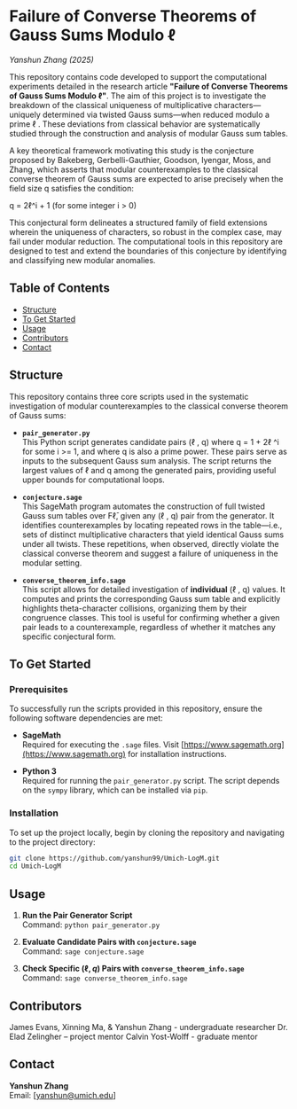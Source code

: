 # Failure of Converse Theorems of Gauss Sums Modulo ℓ  
_Yanshun Zhang (2025)_

This repository contains code developed to support the computational experiments detailed in the research article **"Failure of Converse Theorems of Gauss Sums Modulo ℓ"**. The aim of this project is to investigate the breakdown of the classical uniqueness of multiplicative characters—uniquely determined via twisted Gauss sums—when reduced modulo a prime ℓ . These deviations from classical behavior are systematically studied through the construction and analysis of modular Gauss sum tables.

A key theoretical framework motivating this study is the conjecture proposed by Bakeberg, Gerbelli-Gauthier, Goodson, Iyengar, Moss, and Zhang, which asserts that modular counterexamples to the classical converse theorem of Gauss sums are expected to arise precisely when the field size q satisfies the condition:

q = 2ℓ^i + 1 (for some integer i > 0)

This conjectural form delineates a structured family of field extensions wherein the uniqueness of characters, so robust in the complex case, may fail under modular reduction. The computational tools in this repository are designed to test and extend the boundaries of this conjecture by identifying and classifying new modular anomalies.

## Table of Contents
- [Structure](#structure)
- [To Get Started](#to-get-started)
- [Usage](#usage)
- [Contributors](#contributors)
- [Contact](#contact)

## Structure
This repository contains three core scripts used in the systematic investigation of modular counterexamples to the classical converse theorem of Gauss sums:

- **`pair_generator.py`**  
  This Python script generates candidate pairs (ℓ , q) where q = 1 + 2ℓ ^i for some i >= 1, and where q is also a prime power. These pairs serve as inputs to the subsequent Gauss sum analysis. The script returns the largest values of ℓ  and q among the generated pairs, providing useful upper bounds for computational loops.

- **`conjecture.sage`**  
  This SageMath program automates the construction of full twisted Gauss sum tables over Fℓ̄, given any (ℓ , q) pair from the generator. It identifies counterexamples by locating repeated rows in the table—i.e., sets of distinct multiplicative characters that yield identical Gauss sums under all twists. These repetitions, when observed, directly violate the classical converse theorem and suggest a failure of uniqueness in the modular setting.

- **`converse_theorem_info.sage`**  
  This script allows for detailed investigation of **individual** (ℓ , q) values. It computes and prints the corresponding Gauss sum table and explicitly highlights theta-character collisions, organizing them by their congruence classes. This tool is useful for confirming whether a given pair leads to a counterexample, regardless of whether it matches any specific conjectural form.

## To Get Started

### Prerequisites

To successfully run the scripts provided in this repository, ensure the following software dependencies are met:

- **SageMath**  
  Required for executing the `.sage` files. Visit [https://www.sagemath.org](https://www.sagemath.org) for installation instructions.

- **Python 3**  
  Required for running the `pair_generator.py` script. The script depends on the `sympy` library, which can be installed via `pip`.

### Installation
To set up the project locally, begin by cloning the repository and navigating to the project directory:

```bash
git clone https://github.com/yanshun99/Umich-LogM.git
cd Umich-LogM
```

## Usage

1. **Run the Pair Generator Script**  
   Command: `python pair_generator.py`  

2. **Evaluate Candidate Pairs with `conjecture.sage`**  
   Command: `sage conjecture.sage`  

3. **Check Specific $(\ell, q)$ Pairs with `converse_theorem_info.sage`**  
   Command: `sage converse_theorem_info.sage`  

## Contributors

James Evans, Xinning Ma, & Yanshun Zhang - undergraduate researcher
Dr. Elad Zelingher – project mentor
Calvin Yost-Wolff - graduate mentor

## Contact

**Yanshun Zhang**  
Email: [yanshun@umich.edu]